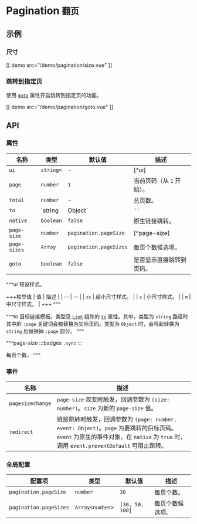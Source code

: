# Pagination <small>翻页</small>

## 示例

### 尺寸

[[ demo src="/demo/pagination/size.vue" ]]

### 跳转到指定页

使用 [`goto`](#props-goto) 属性开启跳转到指定页的功能。

[[ demo src="/demo/pagination/goto.vue" ]]

## API

### 属性

| 名称 | 类型 | 默认值 | 描述 |
| -- | -- | -- | -- |
| ``ui`` | `string=` | - | [^ui] |
| ``page`` | `number` | `1` | 当前页码（从 `1` 开始）。 |
| ``total`` | `number` | - | 总页数。 |
| ``to`` | `string | Object` | `''` | [^to] |
| ``native`` | `boolean` | `false` | 原生链接跳转。 |
| ``page-size`` | `number` | `pagination.pageSize` | [^page-size] |
| ``page-sizes`` | `Array` | `pagination.pageSizes` | 每页个数候选项。 |
| ``goto`` | `boolean` | `false` | 是否显示直接跳转到页码。 |

^^^ui
预设样式。

+++枚举值
| 值 | 描述 |
| -- | -- |
| `xs` | 超小尺寸样式。 |
| `s` | 小尺寸样式。 |
| `m` | 中尺寸样式。 |
+++
^^^

^^^to
目标链接模板。类型见 [`Link`](./link) 组件的 [`to`](./link#props-to) 属性。其中，类型为 `string` 路径时其中的 `:page` 关键词会被替换为实际页码。类型为 `Object` 时，会将起转换为 `string` 后替换掉 `:page` 部分。
^^^

^^^page-size
:::badges
`.sync`
:::

每页个数。
^^^

### 事件

| 名称 | 描述 |
| -- | -- |
| ``pagesizechange`` | `page-size` 改变时触发，回调参数为 `(size: number)`。`size` 为新的 `page-size` 值。 |
| ``redirect`` | 链接跳转时触发，回调参数为 `(page: number, event: Object)`。`page` 为要跳转的目标页码。`event` 为原生的事件对象，在 `native` 为 `true` 时，调用 `event.preventDefault` 可阻止跳转。 |

### 全局配置

| 配置项 | 类型 | 默认值 | 描述 |
| -- | -- | -- | -- |
| ``pagination.pageSize`` | `number` | `30` | 每页个数。 |
| ``pagination.pageSizes`` | `Array<number>` | `[30, 50, 100]` | 每页个数候选项。 |

